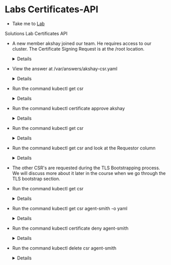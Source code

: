 # Labs Certificates-API
  - Take me to [Lab](https://kodekloud.com/courses/certified-kubernetes-security-specialist-cks/lectures/31704337 )

Solutions Lab Certificates API

- A new member akshay joined our team. He requires access to our cluster. The Certificate Signing Request is at the /root location.

  <details>
  ```
  $ ls -l /root
  ```
  </details>

- View the answer at /var/answers/akshay-csr.yaml

  <details>
  ```
  $ kubectl create -f /var/answers/akshay-csr.yaml
  ```
  </details>

- Run the command kubectl get csr

  <details>
  ```
  $ kubectl get csr
  ```
  </details>

- Run the command kubectl certificate approve akshay

  <details>
  ```
  $ kubectl certificate approve akshay
  ```
  </details>

- Run the command kubectl get csr

  <details>
  ```
  $ kubectl get csr
  ```
  </details>

- Run the command kubectl get csr and look at the Requestor column

  <details>
  ```
  $ kubectl get csr
  ```
  </details>

- The other CSR's are requested during the TLS Bootstrapping process. We will discuss more about it later in the course when we go through the TLS bootstrap section.

- Run the command kubectl get csr

  <details>
  ```
  $ kubectl get csr
  ```
  </details>

- Run the command kubectl get csr agent-smith -o yaml

  <details>
  ```
  $ kubectl get csr agent-smith -o yaml
  ```
  </details>

- Run the command kubectl certificate deny agent-smith

  <details>
  ```
  $ kubectl certificate deny agent-smith
  ```
  </details>

- Run the command kubectl delete csr agent-smith

  <details>
  ```
  $ kubectl delete csr agent-smith
  ```
  </details>

